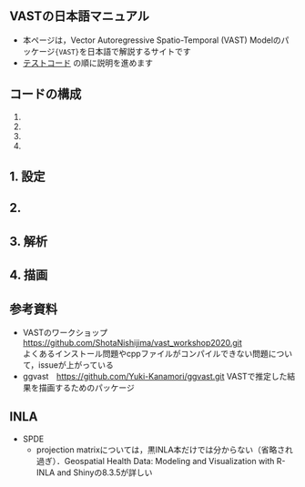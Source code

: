 ## VASTの日本語マニュアル  
* 本ページは，Vector Autoregressive Spatio-Temporal (VAST) Modelのパッケージ`{VAST}`を日本語で解説するサイトです
* [テストコード](https://gist.github.com/Yuki-Kanamori/42d04d6235170f27e6d7dfce589722a2.js) の順に説明を進めます

## コードの構成
1.
2.
3.
4.

## 1. 設定
## 2.
## 3. 解析
## 4. 描画

## 参考資料
* VASTのワークショップ  https://github.com/ShotaNishijima/vast_workshop2020.git  
  よくあるインストール問題やcppファイルがコンパイルできない問題について，issueが上がっている
* ggvast　https://github.com/Yuki-Kanamori/ggvast.git
  VASTで推定した結果を描画するためのパッケージ

## INLA
* SPDE
  * projection matrixについては，黒INLA本だけでは分からない（省略され過ぎ）．Geospatial Health Data: Modeling and Visualization with R-INLA and Shinyの8.3.5が詳しい
